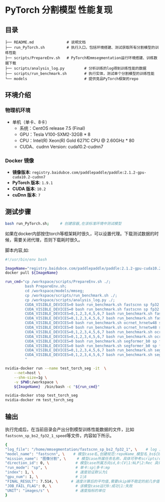 # PyTorch 分割模型 性能复现
## 目录 

```
├── README.md               # 说明文档 
├── run_PyTorch.sh          # 执行入口，包括环境搭建、测试获取所有分割模型的训练性能 
├── scripts/PrepareEnv.sh   # PyTorch和mmsegmentation运行环境搭建、训练数据下载
├── scripts/analysis_log.py         # 分析训练的log得到训练性能的数据
├── scripts/run_benchmark.sh        # 执行实体，测试单个分割模型的训练性能
└── models                          # 提供竞品PyTorch框架的repo
```

## 环境介绍
### 物理机环境
- 单机（单卡、8卡）
  - 系统：CentOS release 7.5 (Final)
  - GPU：Tesla V100-SXM2-32GB * 8
  - CPU：Intel(R) Xeon(R) Gold 6271C CPU @ 2.60GHz * 80
  - CUDA、cudnn Version: cuda10.2-cudnn7

### Docker 镜像

- **镜像版本**: `registry.baidubce.com/paddlepaddle/paddle:2.1.2-gpu-cuda10.2-cudnn7`
- **PyTorch 版本**: `1.9.1` 
- **CUDA 版本**: `10.2`
- **cuDnn 版本**: `7`

## 测试步骤

```bash
bash run_PyTorch.sh;     # 创建容器,在该标准环境中测试模型   
```

如果在docker内部按住torch等框架耗时很久，可以设置代理。下载测试数据的时候，需要关闭代理，否则下载耗时很久。

脚本内容,如:

```bash
#!/usr/bin/env bash

ImageName="registry.baidubce.com/paddlepaddle/paddle:2.1.2-gpu-cuda10.2-cudnn7";
docker pull ${ImageName}

run_cmd="cp /workspace/scripts/PrepareEnv.sh ./;
         bash PrepareEnv.sh;
         cd /workspace/models/mmseg;
         cp /workspace/scripts/run_benchmark.sh ./;
         cp /workspace/scripts/analysis_log.py ./;
         CUDA_VISIBLE_DEVICES=0 bash run_benchmark.sh fastscnn sp fp32 2 500 5;
         CUDA_VISIBLE_DEVICES=0 bash run_benchmark.sh fastscnn sp fp32 4 500 5;
         CUDA_VISIBLE_DEVICES=0,1,2,3,4,5,6,7 bash run_benchmark.sh fastscnn mp fp32 2 500 5;
         CUDA_VISIBLE_DEVICES=0,1,2,3,4,5,6,7 bash run_benchmark.sh fastscnn mp fp32 4 500 5;
         CUDA_VISIBLE_DEVICES=0 bash run_benchmark.sh ocrnet_hrnetw48 sp fp32 2 500 5;
         CUDA_VISIBLE_DEVICES=0 bash run_benchmark.sh ocrnet_hrnetw48 sp fp32 4 500 5;
         CUDA_VISIBLE_DEVICES=0,1,2,3,4,5,6,7 bash run_benchmark.sh ocrnet_hrnetw48 mp fp32 2 500 5;
         CUDA_VISIBLE_DEVICES=0,1,2,3,4,5,6,7 bash run_benchmark.sh ocrnet_hrnetw48 mp fp32 4 500 5;
         CUDA_VISIBLE_DEVICES=0 bash run_benchmark.sh segformer_b0 sp fp32 2 500 5;
         CUDA_VISIBLE_DEVICES=0 bash run_benchmark.sh segformer_b0 sp fp32 4 500 5;
         CUDA_VISIBLE_DEVICES=0,1,2,3,4,5,6,7 bash run_benchmark.sh segformer_b0 mp fp32 2 500 5;
         CUDA_VISIBLE_DEVICES=0,1,2,3,4,5,6,7 bash run_benchmark.sh segformer_b0 mp fp32 4 500 5;
         "

nvidia-docker run --name test_torch_seg -it  \
    --net=host \
    --shm-size=1g \
    -v $PWD:/workspace \
    ${ImageName}  /bin/bash -c "${run_cmd}"

nvidia-docker stop test_torch_seg
nvidia-docker rm test_torch_seg
```

## 输出

执行完成后，在当前目录会产出分割模型训练性能数据的文件，比如`fastscnn_sp_bs2_fp32_1_speed`等文件，内容如下所示。

```bash
{
"log_file": "/home/mmsegmentation/fastscnn_sp_bs2_fp32_1", \    # log 目录,创建规范见PrepareEnv.sh 
"model_name": "fastscnn", \    # 模型case名,创建规范:repoName_模型名_bs${bs_item}_${fp_item} 
"mission_name": "图像分割", \     # 模型case所属任务名称，具体可参考scripts/config.ini      
"direction_id": 0, \            # 模型case所属方向id,0:CV|1:NLP|2:Rec 具体可参考benchmark/scripts/config.ini    
"run_mode": "sp", \             # 单卡:sp|多卡:mp
"index": 1, \                   # 速度验证默认为1
"gpu_num": 1, \                 # 1|8
"FINAL_RESULT": 7.514, \      # 速度计算后的平均值,需要skip掉不稳定的前几步值
"JOB_FAIL_FLAG": 0, \           # 该模型case运行0:成功|1:失败
"UNIT": "images/s" \            # 速度指标的单位 
}

```



